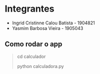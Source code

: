 # Integrantes

- Ingrid Cristinne Calou Batista - 1904821
- Yasmim Barbosa Vieira - 1905043

## Como rodar o app

> cd calculador
> 
> python calculadora.py
